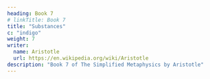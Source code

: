 ```yaml
---
heading: Book 7
# linkTitle: Book 7
title: "Substances"
c: "indigo"
weight: 7
writer:
  name: Aristotle 
  url: https://en.wikipedia.org/wiki/Aristotle
description: "Book 7 of The Simplified Metaphysics by Aristotle"
---
```

